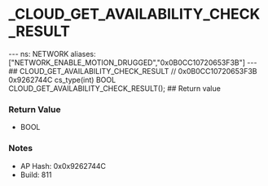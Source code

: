 # _CLOUD_GET_AVAILABILITY_CHECK_RESULT

--- ns: NETWORK aliases: ["NETWORK_ENABLE_MOTION_DRUGGED","0x0B0CC10720653F3B"] --- ## CLOUD_GET_AVAILABILITY_CHECK_RESULT  // 0x0B0CC10720653F3B 0x9262744C cs_type(int) BOOL CLOUD_GET_AVAILABILITY_CHECK_RESULT();  ## Return value

### Return Value
* BOOL

### Notes
* AP Hash: 0x0x9262744C
* Build: 811

